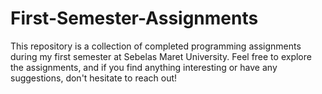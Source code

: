 # First-Semester-Assignments

This repository is a collection of completed programming assignments during my first semester at Sebelas Maret University. Feel free to explore the assignments, and if you find anything interesting or have any suggestions, don't hesitate to reach out!
